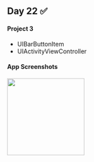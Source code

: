 ## Day 22 :white_check_mark:
#### Project 3
- UIBarButtonItem
- UIActivityViewController
#### App Screenshots
<p> 
  <img src="https://github.com/user-attachments/assets/24168e65-cb87-4059-92c8-43e27046e2fe" width="180" />
</p>
